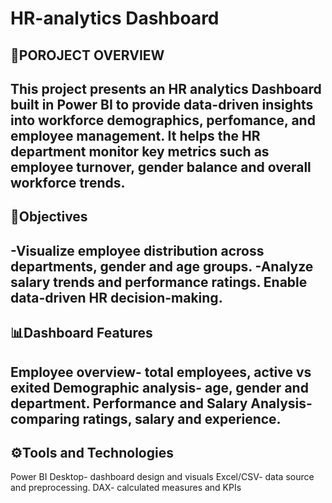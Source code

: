 # HR-analytics Dashboard

## 📑POROJECT OVERVIEW
This project presents an HR analytics Dashboard built in Power BI to provide data-driven insights into workforce demographics,
perfomance, and employee management.
It helps the HR department monitor key metrics such as employee turnover, gender balance and overall workforce trends.
---

## 🎯Objectives
-Visualize employee distribution across departments, gender and age groups.
-Analyze salary trends and performance ratings.
Enable data-driven HR decision-making.
---

## 📊Dashboard Features
Employee overview- total employees, active vs exited
Demographic analysis- age, gender and department.
Performance and Salary Analysis- comparing ratings, salary and experience.
---

## ⚙️Tools and Technologies
Power BI Desktop- dashboard design and visuals
Excel/CSV- data source and preprocessing.
DAX- calculated measures and KPIs
